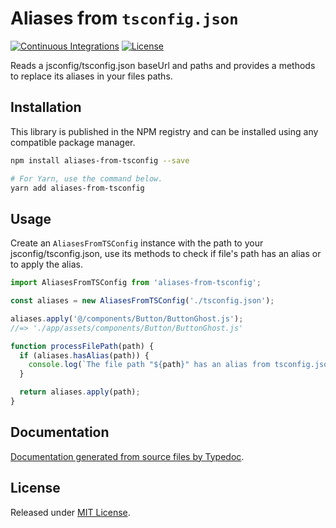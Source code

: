 # Aliases from `tsconfig.json`

[![Continuous Integrations](https://github.com/VitorLuizC/aliases-from-tsconfig/actions/workflows/continuous-integrations.yaml/badge.svg?branch=main)](https://github.com/VitorLuizC/aliases-from-tsconfig/actions/workflows/continuous-integrations.yaml)
[![License](https://badgen.net/github/license/VitorLuizC/aliases-from-tsconfig)](./LICENSE)

Reads a jsconfig/tsconfig.json baseUrl and paths and provides a methods to replace its aliases in your files paths.

## Installation

This library is published in the NPM registry and can be installed using any compatible package manager.

```sh
npm install aliases-from-tsconfig --save

# For Yarn, use the command below.
yarn add aliases-from-tsconfig
```

## Usage

Create an `AliasesFromTSConfig` instance with the path to your jsconfig/tsconfig.json, use its methods to check if file's path has an alias or to apply the alias.

```js
import AliasesFromTSConfig from 'aliases-from-tsconfig';

const aliases = new AliasesFromTSConfig('./tsconfig.json');

aliases.apply('@/components/Button/ButtonGhost.js');
//=> './app/assets/components/Button/ButtonGhost.js'

function processFilePath(path) {
  if (aliases.hasAlias(path)) {
    console.log(`The file path "${path}" has an alias from tsconfig.json.`);
  }

  return aliases.apply(path);
}
```


## Documentation

[Documentation generated from source files by Typedoc](./docs/README.md).

## License

Released under [MIT License](./LICENSE).
